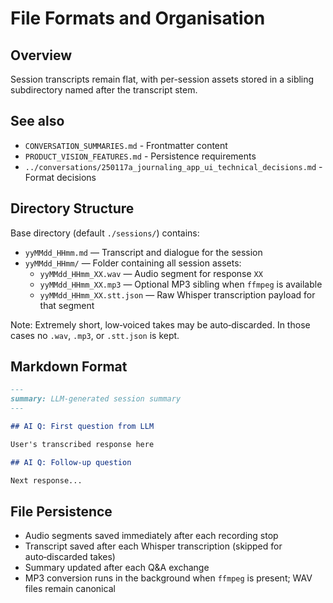 # File Formats and Organisation

## Overview

Session transcripts remain flat, with per-session assets stored in a sibling subdirectory named after the transcript stem.

## See also

- `CONVERSATION_SUMMARIES.md` - Frontmatter content
- `PRODUCT_VISION_FEATURES.md` - Persistence requirements
- `../conversations/250117a_journaling_app_ui_technical_decisions.md` - Format decisions

## Directory Structure

Base directory (default `./sessions/`) contains:
- `yyMMdd_HHmm.md` — Transcript and dialogue for the session
- `yyMMdd_HHmm/` — Folder containing all session assets:
  - `yyMMdd_HHmm_XX.wav` — Audio segment for response `XX`
  - `yyMMdd_HHmm_XX.mp3` — Optional MP3 sibling when `ffmpeg` is available
  - `yyMMdd_HHmm_XX.stt.json` — Raw Whisper transcription payload for that segment

Note: Extremely short, low‑voiced takes may be auto‑discarded. In those cases no `.wav`, `.mp3`, or `.stt.json` is kept.

## Markdown Format

```markdown
---
summary: LLM-generated session summary
---

## AI Q: First question from LLM

User's transcribed response here

## AI Q: Follow-up question

Next response...
```

## File Persistence

- Audio segments saved immediately after each recording stop
- Transcript saved after each Whisper transcription (skipped for auto‑discarded takes)
- Summary updated after each Q&A exchange
- MP3 conversion runs in the background when `ffmpeg` is present; WAV files remain canonical
